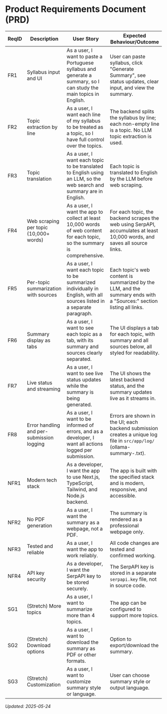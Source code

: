 # Product Requirements Document (PRD)

| ReqID | Description | User Story | Expected Behaviour/Outcome |
|-------|-------------|------------|----------------------------|
| FR1 | Syllabus input and UI | As a user, I want to paste a Portuguese syllabus and generate a summary, so I can study the main topics in English. | User can paste syllabus, click "Generate Summary", see status updates, clear input, and view the summary. |
| FR2 | Topic extraction by line | As a user, I want each line of my syllabus to be treated as a topic, so I have full control over the topics. | The backend splits the syllabus by line; each non-empty line is a topic. No LLM topic extraction is used. |
| FR3 | Topic translation | As a user, I want each topic to be translated to English using an LLM, so the web search and summary are in English. | Each topic is translated to English by the LLM before web scraping. |
| FR4 | Web scraping per topic (10,000+ words) | As a user, I want the app to collect at least 10,000 words of web content for each topic, so the summary is comprehensive. | For each topic, the backend scrapes the web using SerpAPI, accumulates at least 10,000 words, and saves all source links. |
| FR5 | Per-topic summarization with sources | As a user, I want each topic to be summarized individually in English, with all sources listed in a separate paragraph. | Each topic's web content is summarized by the LLM, and the summary ends with a "Sources:" section listing all links. |
| FR6 | Summary display as tabs | As a user, I want to see each topic as a tab, with its summary and sources clearly separated. | The UI displays a tab for each topic, with summary and all sources below, all styled for readability. |
| FR7 | Live status and streaming | As a user, I want to see live status updates while the summary is being generated. | The UI shows the latest backend status, and the summary updates live as it streams in. |
| FR8 | Error handling and per-submission logging | As a user, I want to be informed of errors, and as a developer, I want all actions logged per submission. | Errors are shown in the UI; each backend submission creates a unique log file in `src/app/log/` (ollama-summary-<id>.txt). |
| NFR1 | Modern tech stack | As a developer, I want the app to use Next.js, TypeScript, Tailwind, and Node.js backend. | The app is built with the specified stack and is modern, responsive, and accessible. |
| NFR2 | No PDF generation | As a user, I want the summary as a webpage, not a PDF. | The summary is rendered as a professional webpage only. |
| NFR3 | Tested and reliable | As a user, I want the app to work reliably. | All code changes are tested and confirmed working. |
| NFR4 | API key security | As a developer, I want the SerpAPI key to be stored securely. | The SerpAPI key is stored in a separate `serpapi.key` file, not in source code. |
| SG1 | (Stretch) More topics | As a user, I want to summarize more than 4 topics. | The app can be configured to support more topics. |
| SG2 | (Stretch) Download options | As a user, I want to download the summary as PDF or other formats. | Option to export/download the summary. |
| SG3 | (Stretch) Customization | As a user, I want to customize summary style or language. | User can choose summary style or output language. |

_Updated: 2025-05-24_

